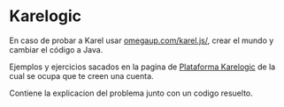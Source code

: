 # Karelogic

En caso de probar a Karel usar [omegaup.com/karel.js/](https://www.omegaup.com/karel.js/ "Title"), crear el mundo y cambiar el código a Java.

Ejemplos y ejercicios sacados en la pagina de [Plataforma Karelogic](https://plataforma.karelogic.net/login) de la cual se ocupa que te creen una cuenta.

Contiene la explicacion del problema junto con un codigo resuelto.
